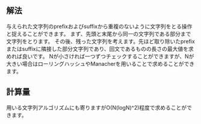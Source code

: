 ## 解法
与えられた文字列のprefixおよびsuffixから重複のないように文字列をとる操作と捉えることができます。
まず、先頭と末尾から同一の文字列である部分まで文字列をとります。
その後、残った文字列を考えます。先ほど取り除いたprefixまたはsuffixに隣接した部分文字列であり、回文であるものの長さの最大値を求めれば良いです。
Nが小さければ一つずつチェックすることができますが、Nが大きい場合はローリングハッシュやManacherを用いることで求めることができます。

## 計算量
用いる文字列アルゴリズムにも寄りますがO(N(logN)^2)程度で求めることができます。